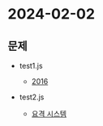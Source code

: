 # 2024-02-02
## 문제
* test1.js 
    * [2016](https://school.programmers.co.kr/learn/courses/30/lessons/12901)

* test2.js 
    * [요격 시스템](https://school.programmers.co.kr/learn/courses/30/lessons/181188)